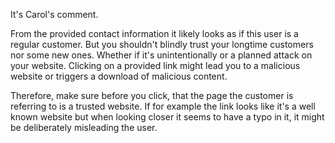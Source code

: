 It's Carol's comment.

From the provided contact information it likely looks as if this user is a regular customer. But you shouldn't blindly trust your longtime customers nor some new ones. Whether if it's unintentionally or a planned attack on your website. Clicking on a provided link might lead you to a malicious website or triggers a download of malicious content. 

Therefore, make sure before you click, that the page the customer is referring to is a trusted website. If for example the link looks like it's a well known website but when looking closer it seems to have a typo in it, it might be deliberately misleading the user. 
